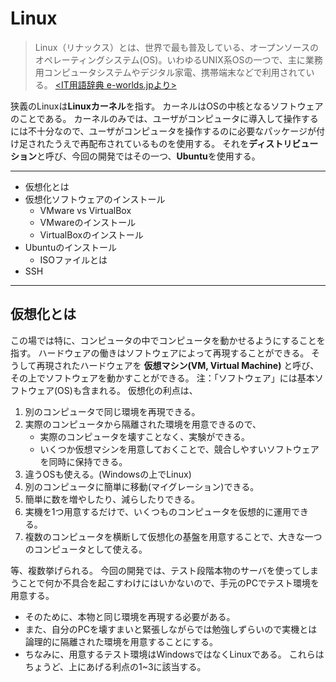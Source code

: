 # Linux
>  Linux（リナックス）とは、世界で最も普及している、オープンソースのオペレーティングシステム(OS)。いわゆるUNIX系OSの一つで、主に業務用コンピュータシステムやデジタル家電、携帯端末などで利用されている。
> [<IT用語辞典 e-worlds.jpより>](https://e-words.jp/w/Linux.html)

狭義のLinuxは**Linuxカーネル**を指す。
カーネルはOSの中核となるソフトウェアのことである。
カーネルのみでは、ユーザがコンピュータに導入して操作するには不十分なので、ユーザがコンピュータを操作するのに必要なパッケージが付け足されたうえで再配布されているものを使用する。
それを**ディストリビューション**と呼び、今回の開発ではその一つ、**Ubuntu**を使用する。

---
- 仮想化とは
- 仮想化ソフトウェアのインストール
	- VMware vs VirtualBox
	- VMwareのインストール
	- VirtualBoxのインストール
- Ubuntuのインストール
	- ISOファイルとは
- SSH
---

## 仮想化とは
この場では特に、コンピュータの中でコンピュータを動かせるようにすることを指す。
ハードウェアの働きはソフトウェアによって再現することができる。
そうして再現されたハードウェアを **仮想マシン(VM, Virtual Machine)** と呼び、その上でソフトウェアを動かすことができる。
注：「ソフトウェア」には基本ソフトウェア(OS)も含まれる。
仮想化の利点は、
1. 別のコンピュータで同じ環境を再現できる。
1. 実際のコンピュータから隔離された環境を用意できるので、
	- 実際のコンピュータを壊すことなく、実験ができる。
	- いくつか仮想マシンを用意しておくことで、競合しやすいソフトウェアを同時に保持できる。
1. 違うOSも使える。(Windowsの上でLinux)
1. 別のコンピュータに簡単に移動(マイグレーション)できる。
1. 簡単に数を増やしたり、減らしたりできる。
1. 実機を1つ用意するだけで、いくつものコンピュータを仮想的に運用できる。
1. 複数のコンピュータを横断して仮想化の基盤を用意することで、大きな一つのコンピュータとして使える。

等、複数挙げられる。
今回の開発では、テスト段階本物のサーバを使ってしまうことで何か不具合を起こすわけにはいかないので、手元のPCでテスト環境を用意する。
- そのために、本物と同じ環境を再現する必要がある。
- また、自分のPCを壊すまいと緊張しながらでは勉強しずらいので実機とは論理的に隔離された環境を用意することにする。
- ちなみに、用意するテスト環境はWindowsではなくLinuxである。
これらはちょうど、上にあげる利点の1~3に該当する。